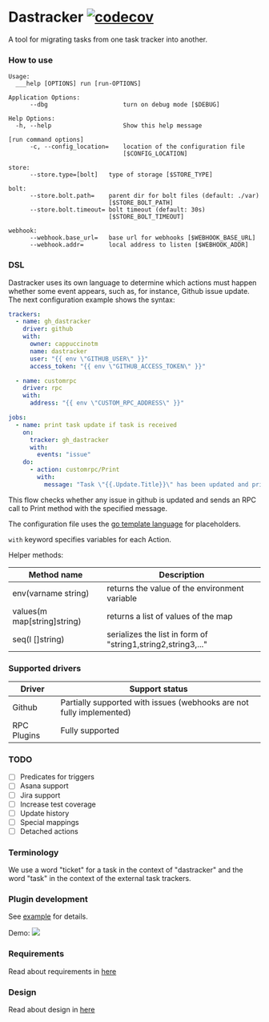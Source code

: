 # Dastracker [![codecov](https://codecov.io/gh/cappuccinotm/dastracker/branch/master/graph/badge.svg?token=nLxLt9Vdyo)](https://codecov.io/gh/cappuccinotm/dastracker)

A tool for migrating tasks from one task tracker into another.


### How to use
    Usage:
      ___help [OPTIONS] run [run-OPTIONS]
    
    Application Options:
          --dbg                     turn on debug mode [$DEBUG]
    
    Help Options:
      -h, --help                    Show this help message
    
    [run command options]
          -c, --config_location=    location of the configuration file
                                    [$CONFIG_LOCATION]

    store:
          --store.type=[bolt]   type of storage [$STORE_TYPE]

    bolt:
          --store.bolt.path=    parent dir for bolt files (default: ./var)
                                [$STORE_BOLT_PATH]
          --store.bolt.timeout= bolt timeout (default: 30s)
                                [$STORE_BOLT_TIMEOUT]

    webhook:
          --webhook.base_url=   base url for webhooks [$WEBHOOK_BASE_URL]
          --webhook.addr=       local address to listen [$WEBHOOK_ADDR]

### DSL
Dastracker uses its own language to determine which actions must happen whether some event appears, 
such as, for instance, Github issue update. The next configuration example shows the syntax:

```yaml
trackers:
  - name: gh_dastracker
    driver: github
    with:
      owner: cappuccinotm
      name: dastracker
      user: "{{ env \"GITHUB_USER\" }}"
      access_token: "{{ env \"GITHUB_ACCESS_TOKEN\" }}"

  - name: customrpc
    driver: rpc
    with:
      address: "{{ env \"CUSTOM_RPC_ADDRESS\" }}"

jobs:
  - name: print task update if task is received
    on:
      tracker: gh_dastracker
      with:
        events: "issue"
    do:
      - action: customrpc/Print
        with:
          message: "Task \"{{.Update.Title}}\" has been updated and printed to the terminal."
```

This flow checks whether any issue in github is updated and sends an RPC call to Print method with the
specified message.

The configuration file uses the [go template language](https://pkg.go.dev/text/template) for placeholders.

`with` keyword specifies variables for each Action.

Helper methods:

| Method name                       | Description                                                  |
|-----------------------------------|--------------------------------------------------------------|
| env(varname string)               | returns the value of the environment variable                |
| values(m map[string]string)       | returns a list of values of the map                          |
| seq(l []string)                   | serializes the list in form of "string1,string2,string3,..." |

### Supported drivers

| Driver      | Support status                                                       |
|-------------|----------------------------------------------------------------------|
| Github      | Partially supported with issues (webhooks are not fully implemented) |
| RPC Plugins | Fully supported                                                      |

### TODO
- [ ] Predicates for triggers
- [ ] Asana support
- [ ] Jira support
- [ ] Increase test coverage
- [ ] Update history
- [ ] Special mappings
- [ ] Detached actions

### Terminology
We use a word "ticket" for a task in the context of "dastracker" and the word "task" 
in the context of the external task trackers.

### Plugin development
See [example](_example/plugin/main.go) for details.

Demo: 
![](docs/demo.gif)

### Requirements
Read about requirements in [here](docs/REQUIREMENTS.md)

### Design
Read about design in [here](docs/DESIGN.md)
